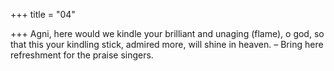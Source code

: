 +++
title = "04"

+++
Agni, here would we kindle your brilliant and unaging (flame), o god, so that this your kindling stick, admired more, will shine in heaven.
– Bring here refreshment for the praise singers.